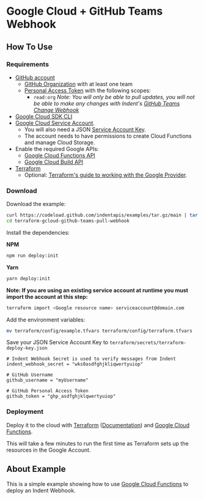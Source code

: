 # Google Cloud + GitHub Teams Webhook

## How To Use

### Requirements

- [GitHub account](https://github.com)
  - [GitHub Organization](https://github.com/account/organizations) with at least one team
  - [Personal Access Token](https://docs.github.com/en/github/authenticating-to-github/keeping-your-account-and-data-secure/creating-a-personal-access-token) with the following scopes:
    - `read:org` _Note: You will only be able to pull updates, you will not be able to make any changes with Indent's [GitHub Teams Change Webhook](https://github.com/indentapis/examples/tree/ID-903/webhooks/change/terraform-gcloud-github-teams-webhook)_
- [Google Cloud SDK CLI](https://cloud.google.com/sdk/gcloud)
- [Google Cloud Service Account](https://cloud.google.com/iam/docs/creating-managing-service-accounts).
  - You will also need a JSON [Service Account Key](https://cloud.google.com/iam/docs/creating-managing-service-account-keys).
  - The account needs to have permissions to create Cloud Functions and manage Cloud Storage.
- Enable the required Google APIs:
  - [Google Cloud Functions API](https://cloud.google.com/functions)
  - [Google Cloud Build API](https://console.cloud.google.com/cloud-build)
- [Terraform](https://terraform.io)
  - Optional: [Terraform's guide to working with the Google Provider](https://registry.terraform.io/providers/hashicorp/google/latest/docs/guides/getting_started).

### Download

Download the example:

```bash
curl https://codeload.github.com/indentapis/examples/tar.gz/main | tar -xz --strip=3 examples-main/webhooks/pull/terraform-gcloud-github-teams-pull-webhook
cd terraform-gcloud-github-teams-pull-webhook
```

Install the dependencies:

**NPM**

```bash
npm run deploy:init
```

**Yarn**

```bash
yarn deploy:init
```

**Note: If you are using an existing service account at runtime you must import the account at this step:**

```bash
terraform import <Google resource name> serviceaccount@domain.com
```

Add the environment variables:

```bash
mv terraform/config/example.tfvars terraform/config/terraform.tfvars
```

Save your JSON Service Account Key to `terraform/secrets/terraform-deploy-key.json`

```hcl
# Indent Webhook Secret is used to verify messages from Indent
indent_webhook_secret = "wks0asdfghjkliqwertyuiop"

# GitHub Username
github_username = "myUsername"

# GitHub Personal Access Token
github_token = "ghp_asdfghjklqwertyuiop"
```

### Deployment

Deploy it to the cloud with [Terraform](https://terraform.io) ([Documentation](https://terraform.io/docs/)) and [Google Cloud Functions](https://console.cloud.google.com/functions).

This will take a few minutes to run the first time as Terraform sets up the resources in the Google Account.

## About Example

This is a simple example showing how to use [Google Cloud Functions](https://cloud.google.com/) to deploy an Indent Webhook.
